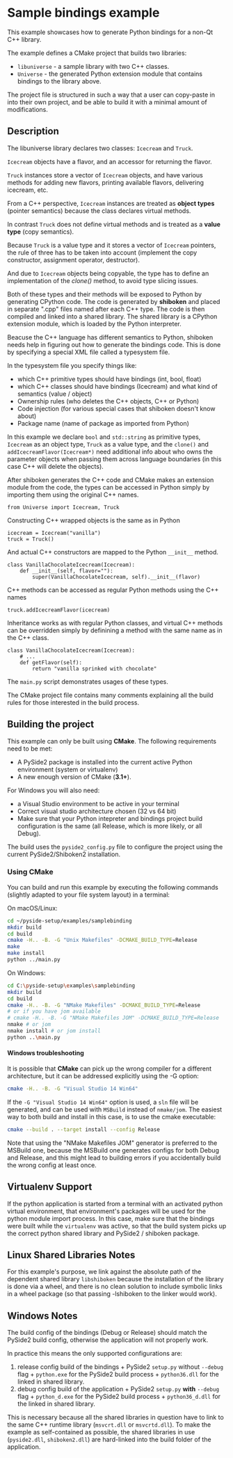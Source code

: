 # Sample bindings example

This example showcases how to generate Python bindings for a
non-Qt C++ library.

The example defines a CMake project that builds two libraries:
* `libuniverse` - a sample library with two C++ classes.
* `Universe` - the generated Python extension module that contains
  bindings to the library above.

The project file is structured in such a way that a user can copy-paste
in into their own project, and be able to build it with a minimal amount
of modifications.

## Description

The libuniverse library declares two classes: `Icecream` and `Truck`.

`Icecream` objects have a flavor, and an accessor for returning the
flavor.

`Truck` instances store a vector of `Icecream` objects, and have various
methods for adding new flavors, printing available flavors, delivering
icecream, etc.

From a C++ perspective, `Icecream` instances are treated as
**object types** (pointer semantics) because the class declares virtual
methods.

In contrast `Truck` does not define virtual methods and is treated as
a **value type** (copy semantics).

Because `Truck` is a value type and it stores a vector of `Icecream`
pointers, the rule of three has to be taken into account (implement the
copy constructor, assignment operator, destructor).

And due to `Icecream` objects being copyable, the type has to define an
implementation of the *clone()* method, to avoid type slicing issues.

Both of these types and their methods will be exposed to Python by
generating CPython code. The code is generated by **shiboken** and
placed in separate ".cpp" files named after each C++ type. The code is
then compiled and linked into a shared library. The shared library is a
CPython extension module, which is loaded by the Python interpreter.

Beacuse the C++ language has different semantics to Python, shiboken
needs help in figuring out how to generate the bindings code. This is
done by specifying a special XML file called a typesystem file.

In the typesystem file you specify things like:
 * which C++ primitive types should have bindings (int, bool, float)
 * which C++ classes should have bindings (Icecream) and what kind of
   semantics (value / object)
 * Ownership rules (who deletes the C++ objects, C++ or Python)
 * Code injection (for various special cases that shiboken doesn't know
   about)
 * Package name (name of package as imported from Python)

In this example we declare `bool` and `std::string` as primitive types,
`Icecream` as an object type, `Truck` as a value type,
and the `clone()` and `addIcecreamFlavor(Icecream*)` need additional
info about who owns the parameter objects when passing them across
language boundaries (in this case C++ will delete the objects).

After shiboken generates the C++ code and CMake makes an extension
module from the code, the types can be accessed in Python simply by
importing them using the original C++ names.

```
from Universe import Icecream, Truck
```

Constructing C++ wrapped objects is the same as in Python
```
icecream = Icecream("vanilla")
truck = Truck()
```


And actual C++ constructors are mapped to the Python `__init__` method.
```
class VanillaChocolateIcecream(Icecream):
    def __init__(self, flavor=""):
        super(VanillaChocolateIcecream, self).__init__(flavor)
```


C++ methods can be accessed as regular Python methods using the C++
names
```
truck.addIcecreamFlavor(icecream)
```


Inheritance works as with regular Python classes, and virtual C++
methods can be overridden simply by definining a method with the same
name as in the C++ class.
```
class VanillaChocolateIcecream(Icecream):
    # ...
    def getFlavor(self):
        return "vanilla sprinked with chocolate"

```


The `main.py` script demonstrates usages of these types.

The CMake project file contains many comments explaining all the build
rules for those interested in the build process.

## Building the project

This example can only be built using **CMake**.
The following requirements need to be met:

* A PySide2 package is installed into the current active Python
  environment (system or virtualenv)
* A new enough version of CMake (**3.1+**).

For Windows you will also need:
* a Visual Studio environment to be active in your terminal
* Correct visual studio architecture chosen (32 vs 64 bit)
* Make sure that your Python intepreter and bindings project build
  configuration is the same (all Release, which is more likely,
  or all Debug).

The build uses the `pyside2_config.py` file to configure the project
using the current PySide2/Shiboken2 installation.

### Using CMake

You can build and run this example by executing the following commands
(slightly adapted to your file system layout) in a terminal:

On macOS/Linux:
```bash
cd ~/pyside-setup/examples/samplebinding
mkdir build
cd build
cmake -H.. -B. -G "Unix Makefiles" -DCMAKE_BUILD_TYPE=Release
make
make install
python ../main.py
```

On Windows:
```bash
cd C:\pyside-setup\examples\samplebinding
mkdir build
cd build
cmake -H.. -B. -G "NMake Makefiles" -DCMAKE_BUILD_TYPE=Release
# or if you have jom available
# cmake -H.. -B. -G "NMake Makefiles JOM" -DCMAKE_BUILD_TYPE=Release
nmake # or jom
nmake install # or jom install
python ..\main.py
```

#### Windows troubleshooting

It is possible that **CMake** can pick up the wrong compiler
for a different architecture, but it can be addressed explicitly
using the -G option:

```bash
cmake -H.. -B. -G "Visual Studio 14 Win64"
```

If the `-G "Visual Studio 14 Win64"` option is used, a `sln` file
will be generated, and can be used with `MSBuild`
instead of `nmake/jom`.
The easiest way to both build and install in this case, is to use
the cmake executable:

```bash
cmake --build . --target install --config Release
```

Note that using the "NMake Makefiles JOM" generator is preferred to
the MSBuild one, because the MSBuild one generates configs for both
Debug and Release, and this might lead to building errors if you
accidentally build the wrong config at least once.

## Virtualenv Support

If the python application is started from a terminal with an activated
python virtual environment, that environment's packages will be used for
the python module import process.
In this case, make sure that the bindings were built while the
`virtualenv` was active, so that the build system picks up the correct
python shared library and PySide2 / shiboken package.

## Linux Shared Libraries Notes

For this example's purpose, we link against the absolute path of the
dependent shared library `libshiboken` because the
installation of the library is done via a wheel, and there is
no clean solution to include symbolic links in a wheel package
(so that passing -lshiboken to the linker would work).

## Windows Notes

The build config of the bindings (Debug or Release) should match
the PySide2 build config, otherwise the application will not properly
work.

In practice this means the only supported configurations are:

1. release config build of the bindings +
   PySide2 `setup.py` without `--debug` flag + `python.exe` for the
   PySide2 build process + `python36.dll` for the linked in shared
   library.
2. debug config build of the application +
   PySide2 `setup.py` **with** `--debug` flag + `python_d.exe` for the
   PySide2 build process + `python36_d.dll` for the linked in shared
   library.

This is necessary because all the shared libraries in question have to
link to the same C++ runtime library (`msvcrt.dll` or `msvcrtd.dll`).
To make the example as self-contained as possible, the shared libraries
in use (`pyside2.dll`, `shiboken2.dll`) are hard-linked into the build
folder of the application.

